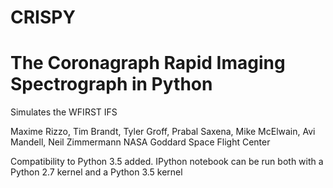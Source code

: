 # CRISPY
# The Coronagraph Rapid Imaging Spectrograph in Python
Simulates the WFIRST IFS

Maxime Rizzo, Tim Brandt, Tyler Groff, Prabal Saxena, Mike McElwain, Avi Mandell, Neil Zimmermann
NASA Goddard Space Flight Center

Compatibility to Python 3.5 added. IPython notebook can be run both with a Python 2.7 kernel and a Python 3.5 kernel
